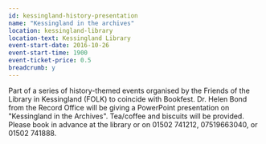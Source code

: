 ```yaml
---
id: kessingland-history-presentation
name: "Kessingland in the archives"
location: kessingland-library
location-text: Kessingland Library
event-start-date: 2016-10-26
event-start-time: 1900
event-ticket-price: 0.5
breadcrumb: y
---
```

Part of a series of history-themed events organised by the Friends of the Library in Kessingland (FOLK) to coincide with Bookfest. Dr. Helen Bond from the Record Office will be giving a PowerPoint presentation on "Kessingland in the Archives". Tea/coffee and biscuits will be provided. Please book in advance at the library or on 01502 741212, 07519663040, or 01502 741888.

